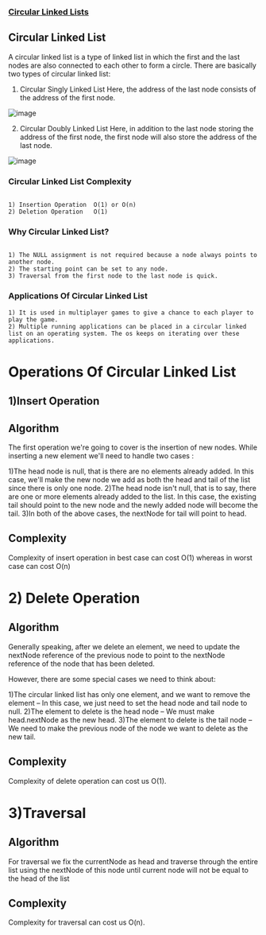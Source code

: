 
### [Circular Linked Lists](https://github.com/Lakhankumawat/LearnCPP/tree/main/L-LinkedList/C-CircularLinkedList)




## Circular Linked List

A circular linked list is a type of linked list in which the first and the last nodes are also connected to each other to form a circle.
There are basically two types of circular linked list:

1. Circular Singly Linked List
Here, the address of the last node consists of the address of the first node.

 <!--image to help better understanding of the concept-->

 ![image](https://user-images.githubusercontent.com/91210199/163720997-48b4d350-8a7e-418f-a891-36453725d40b.png)

2. Circular Doubly Linked List
Here, in addition to the last node storing the address of the first node, the first node will also store the address of the last node.

<!--image to help better understanding of the concept-->

 ![image](https://user-images.githubusercontent.com/91210199/163721018-1a167845-aac5-4ff9-b05e-728323427a48.png)
 
 
 

<a name="circularLinkedListComplexity"></a>
### Circular Linked List Complexity	
 ```

1) Insertion Operation	O(1) or O(n)	
2) Deletion Operation	O(1)
 ```
<a name="whycircularLinkedList"></a>
### Why Circular Linked List?
 ```

1) The NULL assignment is not required because a node always points to another node.
2) The starting point can be set to any node.
3) Traversal from the first node to the last node is quick.
 ```
<a name="applicationsofCircularLinkedlist"></a>
### Applications Of Circular Linked List
 ```
1) It is used in multiplayer games to give a chance to each player to play the game.
2) Multiple running applications can be placed in a circular linked list on an operating system. The os keeps on iterating over these applications.
```
# Operations Of Circular Linked List

## 1)Insert Operation

## Algorithm 
The first operation we're going to cover is the insertion of new nodes. While inserting a new element we'll need to handle two cases :

1)The head node is null, that is there are no elements already added. In this case, we'll make the new node we add as both the head and tail of the list since there is only one node.
2)The head node isn't null, that is to say, there are one or more elements already added to the list. In this case, the existing tail should point to the new node and the newly added node will become the tail. 
3)In both of the above cases, the nextNode for tail will point to head.

## Complexity
 Complexity of insert operation in best case can cost O(1) whereas in worst case can cost O(n)
 
 # 2) Delete Operation
 
 ## Algorithm
 
 Generally speaking, after we delete an element, we need to update the nextNode reference of the previous node to point to the nextNode reference of the node that has been deleted.

However, there are some special cases we need to think about:

1)The circular linked list has only one element, and we want to remove the element – In this case, we just need to set the head node and tail node to null.
2)The element to delete is the head node – We must make head.nextNode as the new head.
3)The element to delete is the tail node – We need to make the previous node of the node we want to delete as the new tail.

## Complexity
Complexity of delete operation can cost us O(1).

# 3)Traversal

## Algorithm
For traversal we fix the currentNode as head and traverse through the entire list using the nextNode of this node until current node will not be equal to the head of the list

## Complexity
Complexity for traversal can cost us O(n).






  


 
